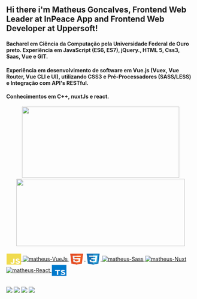 ## Hi there i'm Matheus Goncalves, Frontend Web Leader at InPeace App and Frontend Web Developer at Uppersoft!

#### Bacharel em Ciência da Computação pela Universidade Federal de Ouro preto. Experiência em JavaScript (ES6, ES7), jQuery., HTML 5, Css3, Saas, Vue e GIT. 
#### Experiência em desenvolvimento de software em Vue.js (Vuex, Vue Router, Vue CLI e UI), utilizando CSS3 e Pré-Processadores (SASS/LESS) e Integração com API's RESTful.
#### Conhecimentos em C++, nuxtJs e react.



<div align="center">
  <a href="https://github.com/Matheusgfgl">
  <img width="420" height="190rem" src="https://github-readme-stats.vercel.app/api?username=matheusgfgl&show_icons=true&theme=dracula&include_all_commits=true&count_private=true"/>
  <img width="450" height="180rem" src="https://github-readme-stats.vercel.app/api/top-langs/?username=matheusgfgl&layout=compact&langs_count=7&theme=dracula"/>
</div>
<div style="display: inline_block"><br>
  <img align="center" alt="matheus-Js" height="30" width="40" src="https://raw.githubusercontent.com/devicons/devicon/master/icons/javascript/javascript-plain.svg">
  <img align="center" alt="matheus-VueJs" height="30" width="40" src="https://raw.githubusercontent.com/devicons/devicon/blob/master/icons/vuejs/vuejs-original.svg">
  <img align="center" alt="matheus-HTML" height="30" width="40" src="https://raw.githubusercontent.com/devicons/devicon/master/icons/html5/html5-original.svg">
  <img align="center" alt="matheus-CSS" height="30" width="40" src="https://raw.githubusercontent.com/devicons/devicon/master/icons/css3/css3-original.svg">
  <img align="center" alt="matheus-Sass" height="30" width="40" src="https://raw.githubusercontent.com/devicons/devicon/blob/master/icons/sass/sass-original.svg">
  <img align="center" alt="matheus-Nuxt" height="30" width="40" src="https://raw.githubusercontent.com/devicons/devicon/blob/master/icons/nuxtjs/nuxtjs-original.svg">
  <img align="center" alt="matheus-React" height="30" width="40" src="https://raw.githubusercontent.com/devicons/devicon/blob/master/icons/react/react-original.svg">
  <img align="center" alt="matheus-Ts" height="30" width="40" src="https://raw.githubusercontent.com/devicons/devicon/master/icons/typescript/typescript-plain.svg">
 
 
  
  ##
 
<div> 
  <a href="https://discord.gg/matheusgfgl" target="_blank"><img src="https://img.shields.io/badge/Discord-7289DA?style=for-the-badge&logo=discord&logoColor=white" target="_blank"></a> 
  <a href = "mailto:contatomatheusgfgl@gmail.com"><img src="https://img.shields.io/badge/-Gmail-%23333?style=for-the-badge&logo=gmail&logoColor=white" target="_blank"></a>
  <a href="https://www.linkedin.com/in/matheus-ferreira1411" target="_blank"><img src="https://img.shields.io/badge/-LinkedIn-%230077B5?style=for-the-badge&logo=linkedin&logoColor=white" target="_blank"></a> 
  <a href="https://instagram.com/matheusgfgl" target="_blank"><img src="https://img.shields.io/badge/-Instagram-%23E4405F?style=for-the-badge&logo=instagram&logoColor=white" target="_blank"></a>
 
</div>

